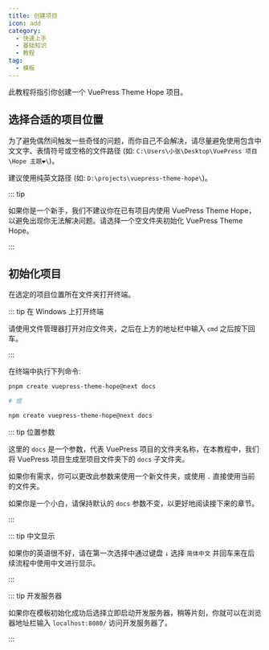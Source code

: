 ```yaml
---
title: 创建项目
icon: add
category:
  - 快速上手
  - 基础知识
  - 教程
tag:
  - 模板
---
```


此教程将指引你创建一个 VuePress Theme Hope 项目。

## 选择合适的项目位置

为了避免偶然间触发一些奇怪的问题，而你自己不会解决，请尽量避免使用包含中文文字、表情符号或空格的文件路径 (如: `C:\Users\小张\Desktop\VuePress 项目\Hope 主题❤️\`)。

建议使用纯英文路径 (如: `D:\projects\vuepress-theme-hope\`)。

::: tip

如果你是一个新手，我们不建议你在已有项目内使用 VuePress Theme Hope，以避免出现你无法解决问题。请选择一个空文件夹初始化 VuePress Theme Hope。

:::

## 初始化项目

在选定的项目位置所在文件夹打开终端。

::: tip 在 Windows 上打开终端

请使用文件管理器打开对应文件夹，之后在上方的地址栏中输入 `cmd` 之后按下回车。

:::

在终端中执行下列命令:

```sh
pnpm create vuepress-theme-hope@next docs

# 或

npm create vuepress-theme-hope@next docs
```

::: tip 位置参数

这里的 `docs` 是一个参数，代表 VuePress 项目的文件夹名称，在本教程中，我们将 VuePress 项目生成至项目文件夹下的 `docs` 子文件夹。

如果你有需求，你可以更改此参数来使用一个新文件夹，或使用 `.` 直接使用当前的文件夹。

如果你是一个小白，请保持默认的 `docs` 参数不变，以更好地阅读接下来的章节。

:::

::: tip 中文显示

如果你的英语很不好，请在第一次选择中通过键盘 `↓` 选择 `简体中文` 并回车来在后续流程中使用中文进行显示。

:::

::: tip 开发服务器

如果你在模板初始化成功后选择立即启动开发服务器，稍等片刻，你就可以在浏览器地址栏输入 `localhost:8080/` 访问开发服务器了。

:::
